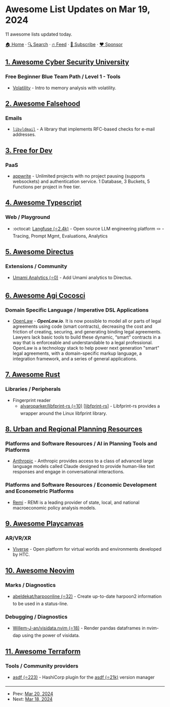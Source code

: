 # Awesome List Updates on Mar 19, 2024

11 awesome lists updated today.

[🏠 Home](/README.md) · [🔍 Search](https://www.trackawesomelist.com/search/) · [🔥 Feed](https://www.trackawesomelist.com/rss.xml) · [📮 Subscribe](https://trackawesomelist.us17.list-manage.com/subscribe?u=d2f0117aa829c83a63ec63c2f&id=36a103854c) · [❤️  Sponsor](https://github.com/sponsors/theowenyoung)



## [1. Awesome Cyber Security University](/content/brootware/awesome-cyber-security-university/README.md)

### Free Beginner Blue Team Path / Level 1 - Tools

*   [Volatility](https://cyberdefenders.org/blueteam-ctf-challenges/redline/) - Intro to memory analysis with volatility.

## [2. Awesome Falsehood](/content/kdeldycke/awesome-falsehood/README.md)

### Emails

*   [`libvldmail`](https://github.com/dertuxmalwieder/libvldmail) - A library that implements RFC-based checks for e-mail addresses.

## [3. Free for Dev](/content/ripienaar/free-for-dev/README.md)

### PaaS

*   [appwrite](https://appwrite.io) - Unlimited projects with no project pausing (supports websockets) and authentication service. 1 Database, 3 Buckets, 5 Functions per project in free tier.

## [4. Awesome Typescript](/content/dzharii/awesome-typescript/README.md)

### Web / Playground

*   :octocat: [Langfuse (⭐2.4k)](https://github.com/langfuse/langfuse) - Open source LLM engineering platform 🪢 - Tracing, Prompt Mgmt, Evaluations, Analytics

## [5. Awesome Directus](/content/directus-community/awesome-directus/README.md)

### Extensions / Community

*   [Umami Analytics (⭐0)](https://github.com/egidiusmengelberg/directus-extension-umami) - Add Umami analytics to Directus.

## [6. Awesome Agi Cocosci](/content/YuzheSHI/awesome-agi-cocosci/README.md)

### Domain Specific Language / Imperative DSL Applications

*   [OpenLaw](https://docs.openlaw.io/) - ***OpenLaw\.io***. It is now possible to model all or parts of legal agreements using code (smart contracts), decreasing the cost and friction of creating, securing, and generating binding legal agreements. Lawyers lack basic tools to build these dynamic, “smart” contracts in a way that is enforceable and understandable to a legal professional. OpenLaw is a technology stack to help power next generation "smart" legal agreements, with a domain-specific markup language, a integration framework, and a series of general applications.

## [7. Awesome Rust](/content/rust-unofficial/awesome-rust/README.md)

### Libraries / Peripherals

*   Fingerprint reader
    *   [alvaroparker/libfprint-rs (⭐10)](https://github.com/alvaroparker/libfprint-rs) \[[libfprint-rs](https://crates.io/crates/libfprint-rs)] - Libfprint-rs provides a wrapper around the Linux libfprint library.

## [8. Urban and Regional Planning Resources](/content/APA-Technology-Division/urban-and-regional-planning-resources/README.md)

### Platforms and Software Resources / AI in Planning Tools and Platforms

*   [Anthropic](https://www.anthropic.com/) - Anthropic provides access to a class of advanced large language models called Claude designed to provide human-like text responses and engage in conversational interactions.

### Platforms and Software Resources / Economic Development and Econometric Platforms

*   [Remi](https://www.remi.com/) - REMI is a leading provider of state, local, and national macroeconomic policy analysis models.

## [9. Awesome Playcanvas](/content/playcanvas/awesome-playcanvas/README.md)

### AR/VR/XR

*   [Viverse](https://www.viverse.com/) - Open platform for virtual worlds and environments developed by HTC.

## [10. Awesome Neovim](/content/rockerBOO/awesome-neovim/README.md)

### Marks / Diagnostics

*   [abeldekat/harpoonline (⭐32)](https://github.com/abeldekat/harpoonline) - Create up-to-date harpoon2 information to be used in a status-line.

### Debugging / Diagnostics

*   [Willem-J-an/visidata.nvim (⭐18)](https://github.com/Willem-J-an/visidata.nvim) - Render pandas dataframes in nvim-dap using the power of visidata.

## [11. Awesome Terraform](/content/shuaibiyy/awesome-terraform/README.md)

### Tools / Community providers

*   [asdf (⭐223)](https://github.com/asdf-community/asdf-hashicorp) - HashiCorp plugin for the [asdf (⭐21k)](https://github.com/asdf-vm/asdf) version manager

---

- Prev: [Mar 20, 2024](/content/2024/03/20/README.md)
- Next: [Mar 18, 2024](/content/2024/03/18/README.md)